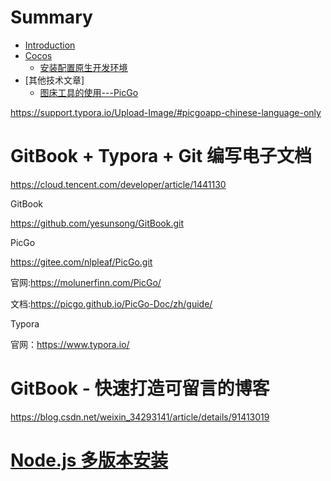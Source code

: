 # Summary

* [Introduction](README.md)
* [Cocos](cocos/test.md)
    * [安装配置原生开发环境](cocos/安装配置原生开发环境.md)
* [其他技术文章]
    * [图床工具的使用---PicGo](other/图床工具的使用---PicGo.md)



https://support.typora.io/Upload-Image/#picgoapp-chinese-language-only



# GitBook + Typora + Git 编写电子文档

https://cloud.tencent.com/developer/article/1441130



GitBook

https://github.com/yesunsong/GitBook.git



PicGo

https://gitee.com/nlpleaf/PicGo.git

官网:https://molunerfinn.com/PicGo/

文档:https://picgo.github.io/PicGo-Doc/zh/guide/



Typora

官网：https://www.typora.io/





# GitBook - 快速打造可留言的博客

https://blog.csdn.net/weixin_34293141/article/details/91413019





# [Node.js 多版本安装](https://www.cnblogs.com/stevexu/p/9734249.html)